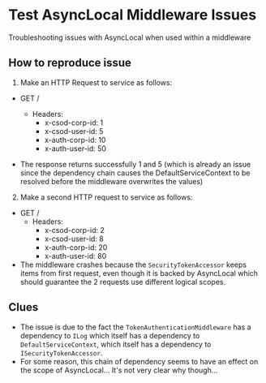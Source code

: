 # Test AsyncLocal Middleware Issues
Troubleshooting issues with AsyncLocal when used within a middleware

## How to reproduce issue
1. Make an HTTP Request to service as follows:
- GET /
  - Headers:
    - x-csod-corp-id: 1
    - x-csod-user-id: 5
    - x-auth-corp-id: 10
    - x-auth-user-id: 50
    
- The response returns successfully 1 and 5 (which is already an issue since the dependency chain causes the DefaultServiceContext to be resolved before the middleware overwrites the values)
2. Make a second HTTP request to service as follows:
- GET /
  - Headers:
    - x-csod-corp-id: 2
    - x-csod-user-id: 8
    - x-auth-corp-id: 20
    - x-auth-user-id: 80
 - The middleware crashes because the `SecurityTokenAccessor` keeps items from first request, even though it is backed by AsyncLocal which should guarantee the 2 requests use different logical scopes.
 
## Clues
- The issue is due to the fact the `TokenAuthenticationMiddleware` has a dependency to `ILog` which itself has a dependency to `DefaultServiceContext`, which itself has a dependency to `ISecurityTokenAccessor`.
 - For some reason, this chain of dependency seems to have an effect on the scope of AsyncLocal... It's not very clear why though...
